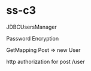 # ss-c3
JDBCUsersManager

Password Encryption

GetMapping Post => new User

http authorization for post /user
